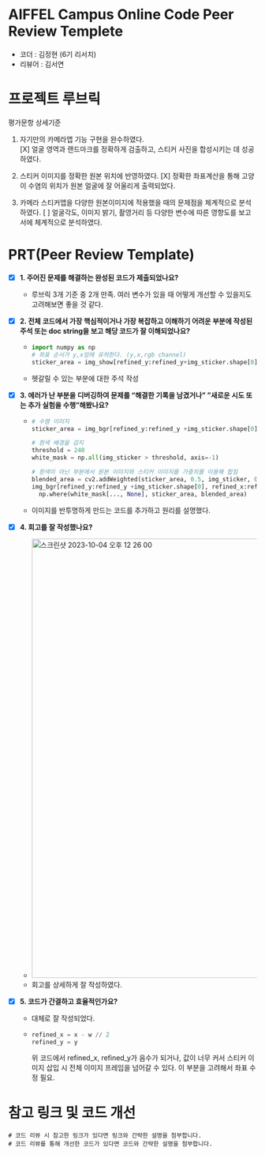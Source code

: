 # AIFFEL Campus Online Code Peer Review Templete
- 코더 : 김정현 (6기 리서치)
- 리뷰어 : 김서연

# 프로젝트 루브릭
평가문항	상세기준
1. 자기만의 카메라앱 기능 구현을 완수하였다.	
[X] 얼굴 영역과 랜드마크를 정확하게 검출하고, 스티커 사진을 합성시키는 데 성공하였다.

2. 스티커 이미지를 정확한 원본 위치에 반영하였다.
[X] 정확한 좌표계산을 통해 고양이 수염의 위치가 원본 얼굴에 잘 어울리게 출력되었다.

3. 카메라 스티커앱을 다양한 원본이미지에 적용했을 때의 문제점을 체계적으로 분석하였다.
[ ] 얼굴각도, 이미지 밝기, 촬영거리 등 다양한 변수에 따른 영향도를 보고서에 체계적으로 분석하였다.

# PRT(Peer Review Template)
- [X] **1. 주어진 문제를 해결하는 완성된 코드가 제출되었나요?**
    - 루브릭 3개 기준 중 2개 만족. 여러 변수가 있을 때 어떻게 개선할 수 있을지도 고려해보면 좋을 것 같다.
    
- [X] **2. 전체 코드에서 가장 핵심적이거나 가장 복잡하고 이해하기 어려운 부분에 작성된 
주석 또는 doc string을 보고 해당 코드가 잘 이해되었나요?**
    - ```python
      import numpy as np
      # 좌표 순서가 y,x임에 유의한다. (y,x,rgb channel)
      sticker_area = img_show[refined_y:refined_y+img_sticker.shape[0], refined_x:refined_x+img_sticker.shape[1]]
      ```
    - 헷갈릴 수 있는 부분에 대한 주석 작성
    
- [X] **3. 에러가 난 부분을 디버깅하여 문제를 “해결한 기록을 남겼거나” ”새로운 시도 또는 추가 실험을 수행”해봤나요?**
     - ```python
       # 수염 이미지
       sticker_area = img_bgr[refined_y:refined_y +img_sticker.shape[0], refined_x:refined_x+img_sticker.shape[1]]

       # 흰색 배경을 감지
       threshold = 240
       white_mask = np.all(img_sticker > threshold, axis=-1)

       # 흰색이 아닌 부분에서 원본 이미지와 스티커 이미지를 가중치를 이용해 합침
       blended_area = cv2.addWeighted(sticker_area, 0.5, img_sticker, 0.5, 0)
       img_bgr[refined_y:refined_y +img_sticker.shape[0], refined_x:refined_x+img_sticker.shape[1]] = \
         np.where(white_mask[..., None], sticker_area, blended_area)
       ```
    - 이미지를 반투명하게 만드는 코드를 추가하고 원리를 설명했다.
        
- [X] **4. 회고를 잘 작성했나요?**
    - <img width="889" alt="스크린샷 2023-10-04 오후 12 26 00" src="https://github.com/Seoyeon1129/AIFFEL_Research_6th_jh/assets/112914475/4baca543-7113-4db8-b703-1aed83c5c035">
    - 회고를 상세하게 잘 작성하였다.

          
- [X] **5. 코드가 간결하고 효율적인가요?**
    - 대체로 잘 작성되었다.
    - ```python
      refined_x = x - w // 2
      refined_y = y
      ```
      위 코드에서 refined_x, refined_y가 음수가 되거나, 값이 너무 커서 스티커 이미지 삽입 시 전체 이미지 프레임을 넘어갈 수 있다. 이 부분을 고려해서 좌표 수정 필요.


# 참고 링크 및 코드 개선
```
# 코드 리뷰 시 참고한 링크가 있다면 링크와 간략한 설명을 첨부합니다.
# 코드 리뷰를 통해 개선한 코드가 있다면 코드와 간략한 설명을 첨부합니다.
```
